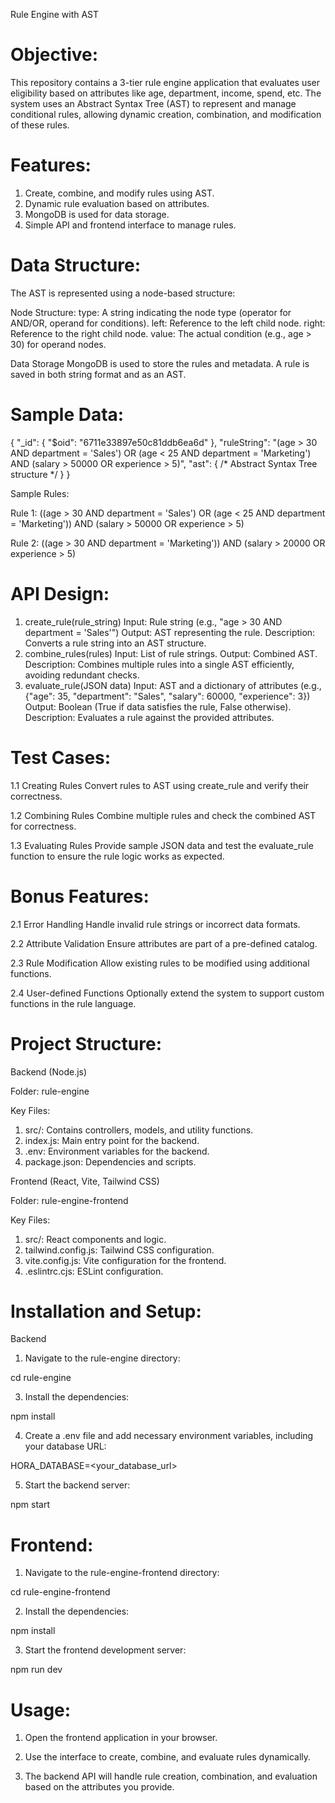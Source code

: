 Rule Engine with AST

# Objective:

This repository contains a 3-tier rule engine application that evaluates user eligibility based on attributes like age, department, income, spend, etc. The system uses an Abstract Syntax Tree (AST) to represent and manage conditional rules, allowing dynamic creation, combination, and modification of these rules.

# Features:

1. Create, combine, and modify rules using AST.
2. Dynamic rule evaluation based on attributes.
3. MongoDB is used for data storage.
4. Simple API and frontend interface to manage rules.

# Data Structure:
The AST is represented using a node-based structure:

Node Structure:
type: A string indicating the node type (operator for AND/OR, operand for conditions).
left: Reference to the left child node.
right: Reference to the right child node.
value: The actual condition (e.g., age > 30) for operand nodes.

Data Storage
MongoDB is used to store the rules and metadata.
A rule is saved in both string format and as an AST.

# Sample Data:

{
  "_id": { "$oid": "6711e33897e50c81ddb6ea6d" },
  "ruleString": "(age > 30 AND department = 'Sales') OR (age < 25 AND department = 'Marketing') AND (salary > 50000 OR experience > 5)",
  "ast": { /* Abstract Syntax Tree structure */ }
}

Sample Rules:

Rule 1: ((age > 30 AND department = 'Sales') OR (age < 25 AND department = 'Marketing')) AND (salary > 50000 OR experience > 5)

Rule 2: ((age > 30 AND department = 'Marketing')) AND (salary > 20000 OR experience > 5)

# API Design: 

1. create_rule(rule_string)
Input: Rule string (e.g., "age > 30 AND department = 'Sales'")
Output: AST representing the rule.
Description: Converts a rule string into an AST structure.
2. combine_rules(rules)
Input: List of rule strings.
Output: Combined AST.
Description: Combines multiple rules into a single AST efficiently, avoiding redundant checks.
3. evaluate_rule(JSON data)
Input: AST and a dictionary of attributes (e.g., {"age": 35, "department": "Sales", "salary": 60000, "experience": 3})
Output: Boolean (True if data satisfies the rule, False otherwise).
Description: Evaluates a rule against the provided attributes.

# Test Cases:

1.1 Creating Rules
Convert rules to AST using create_rule and verify their correctness.

1.2 Combining Rules
Combine multiple rules and check the combined AST for correctness.

1.3 Evaluating Rules
Provide sample JSON data and test the evaluate_rule function to ensure the rule logic works as expected.

# Bonus Features:

2.1 Error Handling
Handle invalid rule strings or incorrect data formats.

2.2 Attribute Validation
Ensure attributes are part of a pre-defined catalog.

2.3 Rule Modification
Allow existing rules to be modified using additional functions.

2.4 User-defined Functions
Optionally extend the system to support custom functions in the rule language.

# Project Structure:

Backend (Node.js)

Folder: rule-engine

Key Files:

1. src/: Contains controllers, models, and utility functions.
2. index.js: Main entry point for the backend.
3. .env: Environment variables for the backend.
4. package.json: Dependencies and scripts.
   
Frontend (React, Vite, Tailwind CSS)

Folder: rule-engine-frontend

Key Files:

1. src/: React components and logic.
2. tailwind.config.js: Tailwind CSS configuration.
3. vite.config.js: Vite configuration for the frontend.
4. .eslintrc.cjs: ESLint configuration.

# Installation and Setup:

Backend

1. Navigate to the rule-engine directory:
   
cd rule-engine

3. Install the dependencies:
   
npm install

4. Create a .env file and add necessary environment variables, including your database URL:
   
HORA_DATABASE=<your_database_url>

5. Start the backend server:
   
npm start

# Frontend:

1. Navigate to the rule-engine-frontend directory:
   
cd rule-engine-frontend

2. Install the dependencies:
   
npm install

3. Start the frontend development server:
   
npm run dev

# Usage:

1. Open the frontend application in your browser.

2. Use the interface to create, combine, and evaluate rules dynamically.

3. The backend API will handle rule creation, combination, and evaluation based on the attributes you provide.
